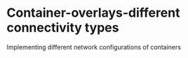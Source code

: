 # Container-overlays-different connectivity types
Implementing different network configurations of containers
